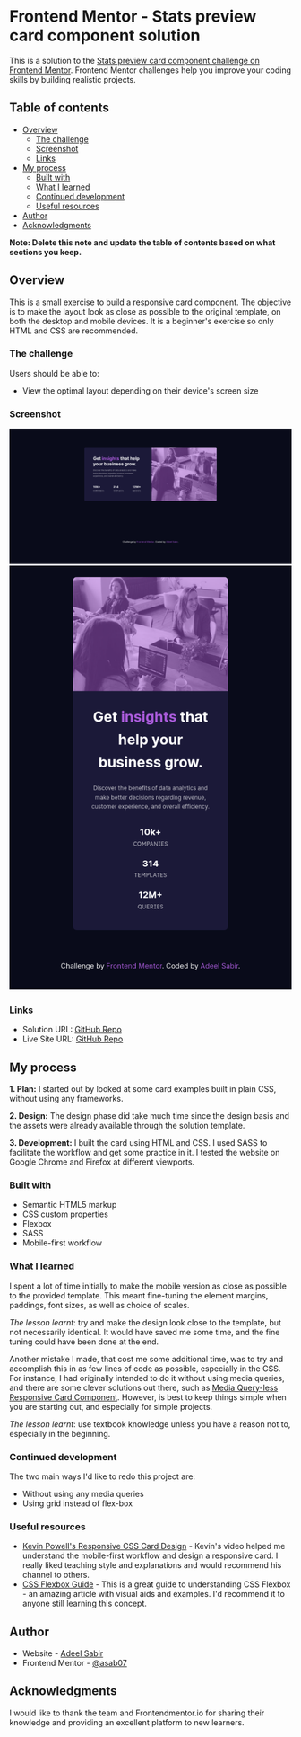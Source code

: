 # Frontend Mentor - Stats preview card component solution

This is a solution to the [Stats preview card component challenge on Frontend Mentor](https://www.frontendmentor.io/challenges/stats-preview-card-component-8JqbgoU62). Frontend Mentor challenges help you improve your coding skills by building realistic projects.

## Table of contents

- [Overview](#overview)
  - [The challenge](#the-challenge)
  - [Screenshot](#screenshot)
  - [Links](#links)
- [My process](#my-process)
  - [Built with](#built-with)
  - [What I learned](#what-i-learned)
  - [Continued development](#continued-development)
  - [Useful resources](#useful-resources)
- [Author](#author)
- [Acknowledgments](#acknowledgments)

**Note: Delete this note and update the table of contents based on what sections you keep.**

## Overview

This is a small exercise to build a responsive card component. The objective is to make the layout look as close as possible to the original template, on both the desktop and mobile devices. It is a beginner's exercise so only HTML and CSS are recommended.

### The challenge

Users should be able to:

- View the optimal layout depending on their device's screen size

### Screenshot

![Desktop version](./screenshots/screenshot-desktop.png)
![Mobile version](./screenshots/screenshot-mobile.png)

### Links

- Solution URL: [GitHub Repo](https://github.com/asab07/responsive-stats-card-1)
- Live Site URL: [GitHub Repo](https://asab07.github.io/responsive-stats-card-1/)

## My process

**1. Plan:** I started out by looked at some card examples built in plain CSS, without using any frameworks.

**2. Design:** The design phase did take much time since the design basis and the assets were already available through the solution template.

**3. Development:** I built the card using HTML and CSS. I used SASS to facilitate the workflow and get some practice in it. I tested the website on Google Chrome and Firefox at different viewports.

### Built with

- Semantic HTML5 markup
- CSS custom properties
- Flexbox
- SASS
- Mobile-first workflow

### What I learned

I spent a lot of time initially to make the mobile version as close as possible to the provided template. This meant fine-tuning the element margins, paddings, font sizes, as well as choice of scales.

_The lesson learnt_: try and make the design look close to the template, but not necessarily identical. It would have saved me some time, and the fine tuning could have been done at the end.

Another mistake I made, that cost me some additional time, was to try and accomplish this in as few lines of code as possible, especially in the CSS. For instance, I had originally intended to do it without using media queries, and there are some clever solutions out there, such as [Media Query-less Responsive Card Component](https://css-tricks.com/how-to-make-a-media-query-less-card-component/). However, is best to keep things simple when you are starting out, and especially for simple projects.

_The lesson learnt_: use textbook knowledge unless you have a reason not to, especially in the beginning.

### Continued development

The two main ways I'd like to redo this project are:

- Without using any media queries
- Using grid instead of flex-box

### Useful resources

- [Kevin Powell's Responsive CSS Card Design](https://www.youtube.com/watch?v=51DbAwcmqD8&t=625s) - Kevin's video helped me understand the mobile-first workflow and design a responsive card. I really liked teaching style and explanations and would recommend his channel to others.
- [CSS Flexbox Guide](https://css-tricks.com/snippets/css/a-guide-to-flexbox/) - This is a great guide to understanding CSS Flexbox - an amazing article with visual aids and examples. I'd recommend it to anyone still learning this concept.

## Author

- Website - [Adeel Sabir](https://github.com/asab07)
- Frontend Mentor - [@asab07](https://www.frontendmentor.io/profile/asab07)

## Acknowledgments

I would like to thank the team and Frontendmentor.io for sharing their knowledge and providing an excellent platform to new learners.
